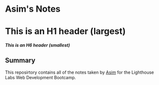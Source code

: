 # Asim's Notes
# This is an H1 header (largest)
##### This is an H6 header (smallest)
## Summary
This reposirtory contains all of the notes taken by [Asim](https://github.com/firebrand3/) for the Lighthouse Labs Web Development Bootcamp.